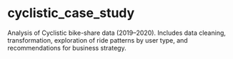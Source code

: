 # cyclistic_case_study
Analysis of Cyclistic bike-share data (2019–2020). Includes data cleaning, transformation, exploration of ride patterns by user type, and recommendations for business strategy.
